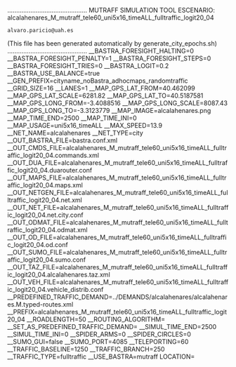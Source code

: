 .............................................
    MUTRAFF SIMULATION TOOL
    ESCENARIO: alcalahenares_M_mutraff_tele60_uni5x16_timeALL_fulltraffic_logit20_04

    alvaro.paricio@uah.es
(This file has been generated automatically by generate_city_epochs.sh)
.............................................
__BASTRA_FORESIGHT_HALTING=0
__BASTRA_FORESIGHT_PENALTY=1
__BASTRA_FORESIGHT_STEPS=0
__BASTRA_FORESIGHT_TRIES=0
__BASTRA_LOGIT=0.2
__BASTRA_USE_BALANCE=true
__GEN_PREFIX=cityname_noBastra_adhocmaps_randomtraffic
__GRID_SIZE=16
__LANES=1
__MAP_GPS_LAT_FROM=40.462099
__MAP_GPS_LAT_SCALE=6281.82
__MAP_GPS_LAT_TO=40.5187581
__MAP_GPS_LONG_FROM=-3.4088516
__MAP_GPS_LONG_SCALE=8087.43
__MAP_GPS_LONG_TO=-3.3123779
__MAP_IMAGE=alcalahenares.png
__MAP_TIME_END=2500
__MAP_TIME_INI=0
__MAP_USAGE=uni5x16_timeALL
__MAX_SPEED=13.9
__NET_NAME=alcalahenares
__NET_TYPE=city
__OUT_BASTRA_FILE=bastra.conf.xml
__OUT_CMDS_FILE=alcalahenares_M_mutraff_tele60_uni5x16_timeALL_fulltraffic_logit20_04.commands.xml
__OUT_DUA_FILE=alcalahenares_M_mutraff_tele60_uni5x16_timeALL_fulltraffic_logit20_04.duarouter.conf
__OUT_MAPS_FILE=alcalahenares_M_mutraff_tele60_uni5x16_timeALL_fulltraffic_logit20_04.maps.xml
__OUT_NETGEN_FILE=alcalahenares_M_mutraff_tele60_uni5x16_timeALL_fulltraffic_logit20_04.net.xml
__OUT_NET_FILE=alcalahenares_M_mutraff_tele60_uni5x16_timeALL_fulltraffic_logit20_04.net.city.conf
__OUT_ODMAT_FILE=alcalahenares_M_mutraff_tele60_uni5x16_timeALL_fulltraffic_logit20_04.odmat.xml
__OUT_OD_FILE=alcalahenares_M_mutraff_tele60_uni5x16_timeALL_fulltraffic_logit20_04.od.conf
__OUT_SUMO_FILE=alcalahenares_M_mutraff_tele60_uni5x16_timeALL_fulltraffic_logit20_04.sumo.conf
__OUT_TAZ_FILE=alcalahenares_M_mutraff_tele60_uni5x16_timeALL_fulltraffic_logit20_04.alcalahenares.taz.xml
__OUT_VEH_FILE=alcalahenares_M_mutraff_tele60_uni5x16_timeALL_fulltraffic_logit20_04.vehicle_distrib.conf
__PREDEFINED_TRAFFIC_DEMAND=../DEMANDS/alcalahenares/alcalahenares.M.typed-routes.xml
__PREFIX=alcalahenares_M_mutraff_tele60_uni5x16_timeALL_fulltraffic_logit20_04
__ROADLENGTH=50
__ROUTING_ALGORITHM=
__SET_AS_PREDEFINED_TRAFFIC_DEMAND=
__SIMUL_TIME_END=2500
__SIMUL_TIME_INI=0
__SPIDER_ARMS=0
__SPIDER_CIRCLES=0
__SUMO_GUI=false
__SUMO_PORT=4085
__TELEPORTING=60
__TRAFFIC_BASELINE=1250
__TRAFFIC_BRANCH=250
__TRAFFIC_TYPE=fulltraffic
__USE_BASTRA=mutraff
LOCATION=    <location netOffset="-465343.12,-4479111.07" convBoundary="0.00,0.00,8087.43,6281.82" origBoundary="-3.408842,40.462103,-3.312420,40.518754" projParameter="+proj=utm +zone=30 +ellps=WGS84 +datum=WGS84 +units=m +no_defs"/>
